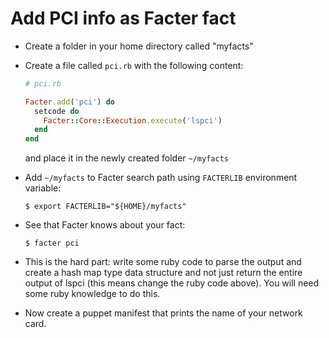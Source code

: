 Add PCI info as Facter fact
===========================

* Create a folder in your home directory called "myfacts"

* Create a file called `pci.rb` with the following content:
	```ruby
	# pci.rb

	Facter.add('pci') do
	  setcode do
	    Facter::Core::Execution.execute('lspci')
	  end
	end
	```
	and place it in the newly created folder `~/myfacts`

* Add `~/myfacts` to Facter search path using `FACTERLIB` environment variable:
	```shell
	$ export FACTERLIB="${HOME}/myfacts"
	```

* See that Facter knows about your fact:
	```shell
	$ facter pci
	```

* This is the hard part: write some ruby code to parse the output and create a hash map
	type data structure and not just return the entire output of lspci
	(this means change the ruby code above).
	You will need some ruby knowledge to do this.

* Now create a puppet manifest that prints the name of your network card.
